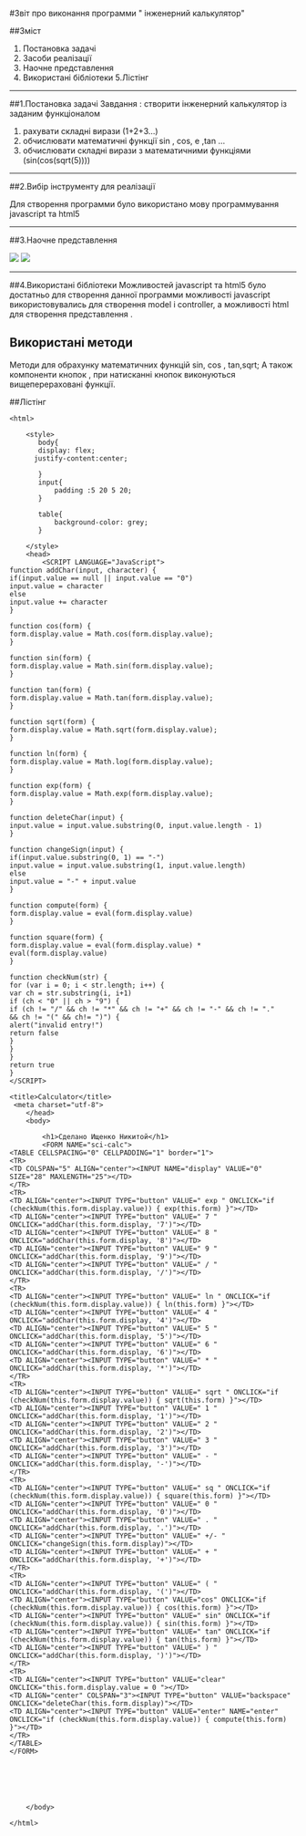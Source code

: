 #Звіт про виконання программи " інженерний калькулятор"


##Зміст
1. Постановка задачі
2. Засоби реалізації
3. Наочне представлення
4. Використані бібліотеки
5.Лістінг

___


##1.Постановка задачі
Завдання :
створити інженерний калькулятор із заданим функціоналом 
1. рахувати  складні вирази  (1+2+3...)
2. обчислювати математичні функції sin , cos, e ,tan ...
3. обчислювати складні вирази з математичними функціями (sin(cos(sqrt(5))))


___
##2.Вибір інструменту для реалізації 

Для створення программи було використано мову программування
 javascript та html5
 
 
 ___
##3.Наочне представлення
 
 ![](http://i.imgur.com/Nt28owL.png)
 ![](http://i.imgur.com/ZL4ivNq.png)
 
 ___
 ##4.Використані бібліотеки 
Можливостей  javascript та html5 було достатньо для створення данної программи
можливості javascript використовувались для створення model i controller, 
а можливості html для створення представлення .


## Використані методи 
Методи для обрахунку математичних функцій 
sin, cos , tan,sqrt;
А також компоненти кнопок , при натисканні кнопок виконуються вищеперераховані функції.



##Лістінг
```
<html>
    
    <style>
       body{
       display: flex;
      justify-content:center;
        
       }
       input{
           padding :5 20 5 20;
       }
       
       table{
           background-color: grey;
       }
       
    </style>
    <head>
        <SCRIPT LANGUAGE="JavaScript">
function addChar(input, character) {
if(input.value == null || input.value == "0")
input.value = character
else
input.value += character
}

function cos(form) {
form.display.value = Math.cos(form.display.value);
}

function sin(form) {
form.display.value = Math.sin(form.display.value);
}

function tan(form) {
form.display.value = Math.tan(form.display.value);
}

function sqrt(form) {
form.display.value = Math.sqrt(form.display.value);
}

function ln(form) {
form.display.value = Math.log(form.display.value);
}

function exp(form) {
form.display.value = Math.exp(form.display.value);
}

function deleteChar(input) {
input.value = input.value.substring(0, input.value.length - 1)
}

function changeSign(input) {
if(input.value.substring(0, 1) == "-")
input.value = input.value.substring(1, input.value.length)
else
input.value = "-" + input.value
}

function compute(form) {
form.display.value = eval(form.display.value)
}

function square(form) {
form.display.value = eval(form.display.value) * eval(form.display.value)
}

function checkNum(str) {
for (var i = 0; i < str.length; i++) {
var ch = str.substring(i, i+1)
if (ch < "0" || ch > "9") {
if (ch != "/" && ch != "*" && ch != "+" && ch != "-" && ch != "."
&& ch != "(" && ch!= ")") {
alert("invalid entry!")
return false
}
}
}
return true
}
</SCRIPT>

<title>Calculator</title>
 <meta charset="utf-8">
    </head>
    <body>
        
        <h1>Сделано Ищенко Никитой</h1>
        <FORM NAME="sci-calc">
<TABLE CELLSPACING="0" CELLPADDING="1" border="1">
<TR>
<TD COLSPAN="5" ALIGN="center"><INPUT NAME="display" VALUE="0" SIZE="28" MAXLENGTH="25"></TD>
</TR>
<TR>
<TD ALIGN="center"><INPUT TYPE="button" VALUE=" exp " ONCLICK="if (checkNum(this.form.display.value)) { exp(this.form) }"></TD>
<TD ALIGN="center"><INPUT TYPE="button" VALUE=" 7 " ONCLICK="addChar(this.form.display, '7')"></TD>
<TD ALIGN="center"><INPUT TYPE="button" VALUE=" 8 " ONCLICK="addChar(this.form.display, '8')"></TD>
<TD ALIGN="center"><INPUT TYPE="button" VALUE=" 9 " ONCLICK="addChar(this.form.display, '9')"></TD>
<TD ALIGN="center"><INPUT TYPE="button" VALUE=" / " ONCLICK="addChar(this.form.display, '/')"></TD>
</TR>
<TR>
<TD ALIGN="center"><INPUT TYPE="button" VALUE=" ln " ONCLICK="if (checkNum(this.form.display.value)) { ln(this.form) }"></TD>
<TD ALIGN="center"><INPUT TYPE="button" VALUE=" 4 " ONCLICK="addChar(this.form.display, '4')"></TD>
<TD ALIGN="center"><INPUT TYPE="button" VALUE=" 5 " ONCLICK="addChar(this.form.display, '5')"></TD>
<TD ALIGN="center"><INPUT TYPE="button" VALUE=" 6 " ONCLICK="addChar(this.form.display, '6')"></TD>
<TD ALIGN="center"><INPUT TYPE="button" VALUE=" * " ONCLICK="addChar(this.form.display, '*')"></TD>
</TR>
<TR>
<TD ALIGN="center"><INPUT TYPE="button" VALUE=" sqrt " ONCLICK="if (checkNum(this.form.display.value)) { sqrt(this.form) }"></TD>
<TD ALIGN="center"><INPUT TYPE="button" VALUE=" 1 " ONCLICK="addChar(this.form.display, '1')"></TD>
<TD ALIGN="center"><INPUT TYPE="button" VALUE=" 2 " ONCLICK="addChar(this.form.display, '2')"></TD>
<TD ALIGN="center"><INPUT TYPE="button" VALUE=" 3 " ONCLICK="addChar(this.form.display, '3')"></TD>
<TD ALIGN="center"><INPUT TYPE="button" VALUE=" - " ONCLICK="addChar(this.form.display, '-')"></TD>
</TR>
<TR>
<TD ALIGN="center"><INPUT TYPE="button" VALUE=" sq " ONCLICK="if (checkNum(this.form.display.value)) { square(this.form) }"></TD>
<TD ALIGN="center"><INPUT TYPE="button" VALUE=" 0 " ONCLICK="addChar(this.form.display, '0')"></TD>
<TD ALIGN="center"><INPUT TYPE="button" VALUE=" . " ONCLICK="addChar(this.form.display, '.')"></TD>
<TD ALIGN="center"><INPUT TYPE="button" VALUE=" +/- " ONCLICK="changeSign(this.form.display)"></TD>
<TD ALIGN="center"><INPUT TYPE="button" VALUE=" + " ONCLICK="addChar(this.form.display, '+')"></TD>
</TR>
<TR>
<TD ALIGN="center"><INPUT TYPE="button" VALUE=" ( " ONCLICK="addChar(this.form.display, '(')"></TD>
<TD ALIGN="center"><INPUT TYPE="button" VALUE="cos" ONCLICK="if (checkNum(this.form.display.value)) { cos(this.form) }"></TD>
<TD ALIGN="center"><INPUT TYPE="button" VALUE=" sin" ONCLICK="if (checkNum(this.form.display.value)) { sin(this.form) }"></TD>
<TD ALIGN="center"><INPUT TYPE="button" VALUE=" tan" ONCLICK="if (checkNum(this.form.display.value)) { tan(this.form) }"></TD>
<TD ALIGN="center"><INPUT TYPE="button" VALUE=" ) " ONCLICK="addChar(this.form.display, ')')"></TD>
</TR>
<TR>
<TD ALIGN="center"><INPUT TYPE="button" VALUE="clear" ONCLICK="this.form.display.value = 0 "></TD>
<TD ALIGN="center" COLSPAN="3"><INPUT TYPE="button" VALUE="backspace" ONCLICK="deleteChar(this.form.display)"></TD>
<TD ALIGN="center"><INPUT TYPE="button" VALUE="enter" NAME="enter" ONCLICK="if (checkNum(this.form.display.value)) { compute(this.form) }"></TD>
</TR>
</TABLE>
</FORM> 




        
        
    </body>
    
</html>
```
